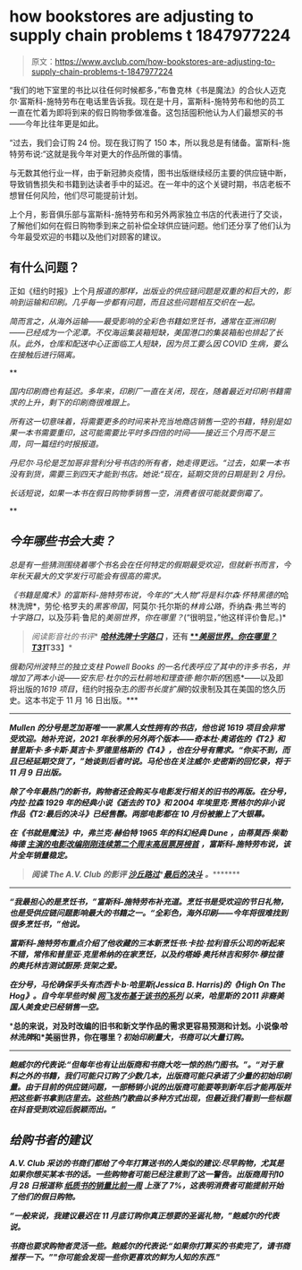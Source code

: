 # how bookstores are adjusting to supply chain problems t 1847977224

> 原文：<https://www.avclub.com/how-bookstores-are-adjusting-to-supply-chain-problems-t-1847977224>

“我们的地下室里的书比以往任何时候都多，”布鲁克林《书是魔法》的合伙人迈克尔·富斯科-施特劳布在电话里告诉我。现在是十月，富斯科-施特劳布和他的员工一直在忙着为即将到来的假日购物季做准备。这包括囤积他认为人们最想买的书——今年比往年更是如此。

“过去，我们会订购 24 份。现在我订购了 150 本，所以我总是有储备。富斯科-施特劳布说:“这就是我今年对更大的作品所做的事情。



与无数其他行业一样，由于新冠肺炎疫情，图书出版继续经历主要的供应链中断，导致销售损失和书籍到达读者手中的延迟。在一年中的这个关键时期，书店老板不想冒任何风险，他们尽可能提前计划。

上个月，影音俱乐部与富斯科-施特劳布和另外两家独立书店的代表进行了交谈，了解他们如何在假日购物季到来之前补偿全球供应链问题。他们还分享了他们认为今年最受欢迎的书籍以及他们对顾客的建议。

## **有什么问题？**

正如《纽约时报》上个月*报道的那样，出版业的供应链问题是双重的和巨大的，影响到运输和印刷。几乎每一步都有问题，而且这些问题相互交织在一起。*

*简而言之，从海外运输——最受影响的全彩色书籍如烹饪书，通常在亚洲印刷——已经成为一个泥潭。不仅海运集装箱短缺，美国港口的集装箱船也排起了长队。此外，仓库和配送中心正面临工人短缺，因为员工要么因 COVID 生病，要么在接触后进行隔离。*

**

*国内印刷商也有延迟。多年来，印刷厂一直在关闭，现在，随着最近对印刷书籍需求的上升，剩下的印刷商很难跟上。*

*所有这一切意味着，将需要更多的时间来补充当地商店销售一空的书籍，特别是如果一本书需要重印，这可能需要比平时多四倍的时间——接近三个月而不是三周，同一篇纽约时报报道。*

*丹尼尔·马伦是芝加哥非营利分号书店的所有者，她走得更远。“过去，如果一本书没有到货，需要三到四天才能到书店。她说:“现在，延期交货的日期是到 2 月份。*

*长话短说，如果一本书在假日购物季销售一空，消费者很可能就要倒霉了。*

**

## *今年哪些书会大卖？*

*总是有一些猜测围绕着哪个书名会在任何特定的假期最受欢迎，但就新书而言，今年秋天最大的文学发行可能会有很高的需求。*

*《书籍是魔术》的富斯科-施特劳布说，今年的“大人物”将是科尔森·怀特黑德的*哈林洗牌*，劳伦·格罗夫的*黑客帝国*，阿莫尔·托尔斯的*林肯公路*，乔纳森·弗兰岑的*十字路口*，以及莎莉·鲁尼的*美丽世界*，*你在哪里？*(“很明显，”他这样评价鲁尼。)*

> ***阅读*影音社*的书评** [***哈林洗牌***](https://www.avclub.com/colson-whitehead-thrives-in-the-moral-grays-of-harlem-s-1847662271)**[***十字路口***](https://www.avclub.com/jonathan-franzen-sticks-with-what-works-and-loses-what-1847751729) **，还有** [***美丽世界*，*你在哪里？*T31**](https://www.avclub.com/beautiful-world-where-are-you-is-sally-rooney-s-best-n-1847598644)T33】***

***俄勒冈州波特兰的独立支柱 Powell Books 的一名代表呼应了其中的许多书名，并增加了两本小说——安东尼·杜尔的*云杜鹃地*和理查德·鲍尔斯的*困惑*——以及即将出版的*1619 项目*，纽约时报杂志*的图书长度扩展*的奴隶制及其在美国的悠久历史。这本书定于 11 月 16 日出版。*** 

******

***Mullen 的分号是芝加哥唯一一家黑人女性拥有的书店，他也说 1619 项目会非常受欢迎。她补充说，2021 年秋季的另外两个版本——奇本杜·奥诺佐的《T2》和普里斯卡·多卡斯·莫吉卡·罗德里格斯的《T4》，也在分号有需求。“你买不到，而且已经延期交货了，”她谈到后者时说。马伦也在关注威尔·史密斯的回忆录，将于 11 月 9 日出版。***

***除了今年最热门的新书，购物者还会购买与电影发行相关的旧书的再版。在分号，内拉·拉森 1929 年的经典小说《逝去的 T0》和 2004 年埃里克·贾格尔的非小说作品《T2:最后的决斗》已经售罄。两部电影都在 10 月份被搬上了大银幕。***

***在《书就是魔法》中，弗兰克·赫伯特 1965 年的科幻经典 *Dune* ，由蒂莫西·柴勒梅德 [主演的电影改编刚刚连续第二个周末高居票房榜首](https://www.avclub.com/here-dune-remains-at-the-top-of-the-weekend-box-office-1847971842) ，富斯科-施特劳布说，该片全年销量稳定。***

> *****阅读 *The A.V. Club* 的影评** [***沙丘***](https://www.avclub.com/dune-has-finally-premiered-and-it-s-a-staggering-spect-1847582055)**[***路过***](https://www.avclub.com/tessa-thompson-and-ruth-negga-grapple-with-race-and-per-1847920805)**[***最后的决斗***](https://www.avclub.com/ridley-scott-offers-his-own-rashomon-with-the-star-stud-1847850421) ***。**********

**********

*****“我最担心的是烹饪书，”富斯科-施特劳布补充道。烹饪书是受欢迎的节日礼物，也是受供应链问题影响最大的书籍之一。“全彩色，海外印刷——今年将很难找到很多烹饪书，”他说。*****

*****富斯科-施特劳布重点介绍了他收藏的三本新烹饪书:卡拉·拉利音乐公司的*听起来不错*，常伟和普里亚·克里希纳的*在家烹饪*，以及约塔姆·奥托林吉和努尔·穆拉德的*奥托林吉测试厨房:货架之爱*。*****

*****在分号，马伦确保手头有杰西卡·b·哈里斯(Jessica B. Harris)的《High On The Hog》。自今年早些时候 [网飞发布基于该书的系列](https://www.theroot.com/high-on-the-hog-is-the-most-satisfying-meal-on-tv-lets-1847027030) 以来，哈里斯的 2011 非裔美国人美食史已经销售一空。*****

*****总的来说，对及时改编的旧书和新文学作品的需求更容易预测和计划。小说像*哈林洗牌*和*美丽世界，你在哪里？*初始印刷量大，书商可以大量订购。*****

**********

*****鲍威尔的代表说:“但每年也有让出版商和书商大吃一惊的热门图书。”。“对于意料之外的书籍，我们可能只订购了少数几本，出版商可能只承诺了少量的初始印刷量。由于目前的供应链问题，一部畅销小说的出版商可能要等到新年后才能再版并把这些新书拿到店里去。这些热门歌曲以多种方式出现，但最近我们看到一些标题在抖音受到欢迎后脱颖而出。”*****

## *******给购书者的建议*******

*****A.V. Club 采访的书商们都给了今年打算送书的人类似的建议:尽早购物，尤其是如果你想买某本书的话。一些购物者可能已经注意到了这一警告。*出版商周刊*10 月 28 日报道称 [纸质书的销量比前一周](https://www.publishersweekly.com/pw/by-topic/industry-news/bookselling/article/87744-are-customers-shopping-early-unit-sales-rose-7-last-week.html) 上涨了 7%，这表明消费者可能提前开始了他们的假日购物。*****

*****“一般来说，我建议最迟在 11 月底订购你真正想要的圣诞礼物，”鲍威尔的代表说。*****

*****书商也要求购物者灵活一些。鲍威尔的代表说:“如果你打算买的书卖完了，请书商推荐一下。”"你可能会发现一些你更喜欢的鲜为人知的东西."*****